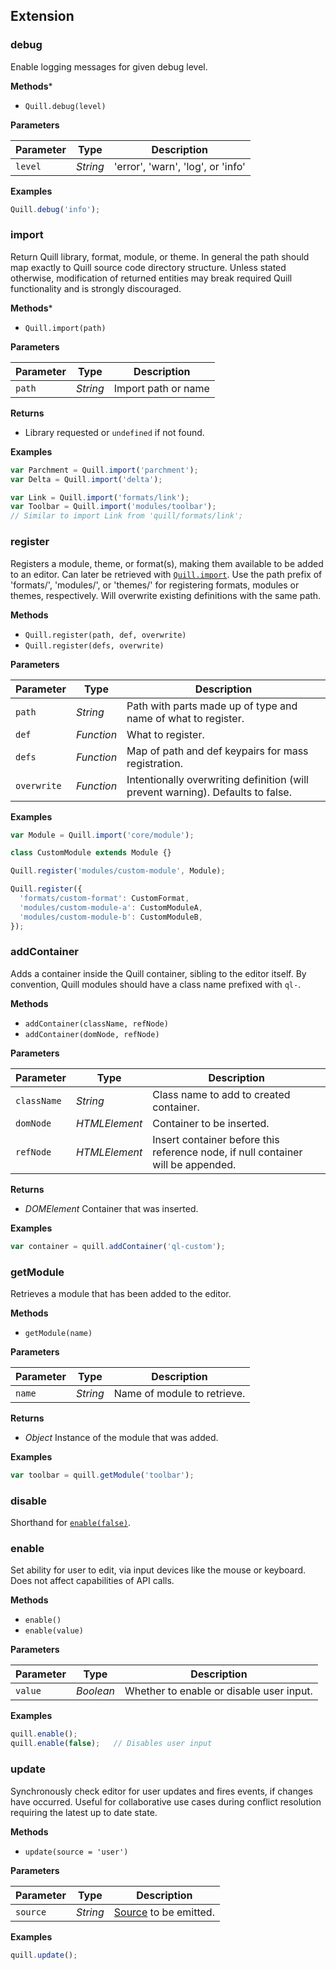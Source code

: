 ## Extension

### debug

Enable logging messages for given debug level.

**Methods***

- `Quill.debug(level)`

**Parameters**

| Parameter | Type       | Description
|-----------|------------|------------
| `level`   | _String_   | 'error', 'warn', 'log', or 'info'

**Examples**

```javascript
Quill.debug('info');
```


### import

Return Quill library, format, module, or theme. In general the path should map exactly to Quill source code directory structure. Unless stated otherwise, modification of returned entities may break required Quill functionality and is strongly discouraged.

**Methods***

- `Quill.import(path)`

**Parameters**

| Parameter | Type     | Description
|-----------|----------|------------
| `path`    | _String_ | Import path or name

**Returns**

- Library requested or `undefined` if not found.

**Examples**

```javascript
var Parchment = Quill.import('parchment');
var Delta = Quill.import('delta');

var Link = Quill.import('formats/link');
var Toolbar = Quill.import('modules/toolbar');
// Similar to import Link from 'quill/formats/link';
```


### register

Registers a module, theme, or format(s), making them available to be added to an editor. Can later be retrieved with [`Quill.import`](/docs/api/#import). Use the path prefix of 'formats/', 'modules/', or 'themes/' for registering formats, modules or themes, respectively. Will overwrite existing definitions with the same path.

**Methods**

- `Quill.register(path, def, overwrite)`
- `Quill.register(defs, overwrite)`

**Parameters**

| Parameter   | Type       | Description
|-------------|------------|------------
| `path`      | _String_   | Path with parts made up of type and name of what to register.
| `def`       | _Function_ | What to register.
| `defs`      | _Function_ | Map of path and def keypairs for mass registration.
| `overwrite` | _Function_ | Intentionally overwriting definition (will prevent warning). Defaults to false.


**Examples**

```javascript
var Module = Quill.import('core/module');

class CustomModule extends Module {}

Quill.register('modules/custom-module', Module);
```

```javascript
Quill.register({
  'formats/custom-format': CustomFormat,
  'modules/custom-module-a': CustomModuleA,
  'modules/custom-module-b': CustomModuleB,
});
```

### addContainer

Adds a container inside the Quill container, sibling to the editor itself. By convention, Quill modules should have a class name prefixed with `ql-`.

**Methods**

- `addContainer(className, refNode)`
- `addContainer(domNode, refNode)`

**Parameters**

| Parameter   | Type          | Description
|-------------|---------------|------------
| `className` | _String_      | Class name to add to created container.
| `domNode`   | _HTMLElement_ | Container to be inserted.
| `refNode`   | _HTMLElement_ | Insert container before this reference node, if null container will be appended.

**Returns**

- *DOMElement* Container that was inserted.

**Examples**

```javascript
var container = quill.addContainer('ql-custom');
```


### getModule

Retrieves a module that has been added to the editor.

**Methods**

- `getModule(name)`

**Parameters**

| Parameter | Type     | Description
|-----------|----------|------------
| `name`    | _String_ | Name of module to retrieve.

**Returns**

- *Object* Instance of the module that was added.

**Examples**

```javascript
var toolbar = quill.getModule('toolbar');
```


### disable

Shorthand for [`enable(false)`](#enable).


### enable

Set ability for user to edit, via input devices like the mouse or keyboard. Does not affect capabilities of API calls.

**Methods**

- `enable()`
- `enable(value)`

**Parameters**

| Parameter | Type      | Description
|-----------|-----------|------------
| `value`   | _Boolean_ | Whether to enable or disable user input.

**Examples**

```javascript
quill.enable();
quill.enable(false);   // Disables user input
```


### update

Synchronously check editor for user updates and fires events, if changes have occurred. Useful for collaborative use cases during conflict resolution requiring the latest up to date state.

**Methods**

- `update(source = 'user')`

**Parameters**

| Parameter | Type     | Description
|-----------|----------|------------
| `source`  | _String_ | [Source](/docs/api/#text-change) to be emitted.

**Examples**

```javascript
quill.update();
```
